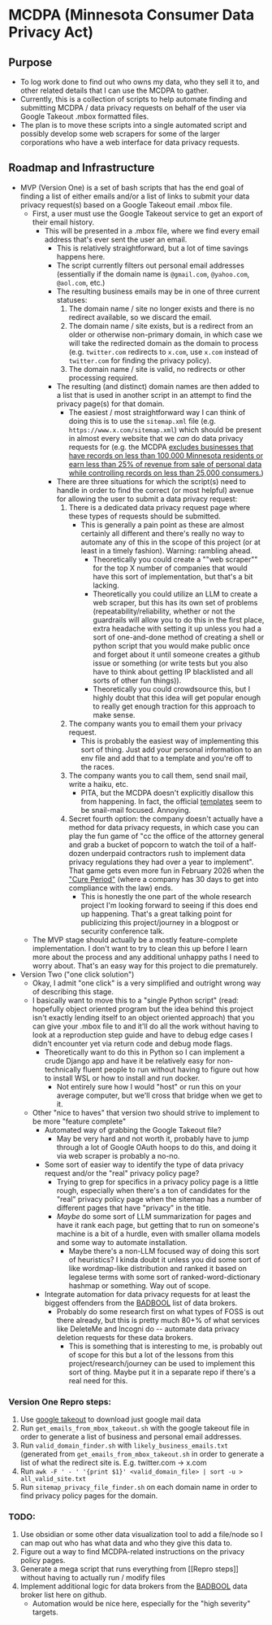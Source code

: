 # MCDPA (Minnesota Consumer Data Privacy Act)


## Purpose
- To log work done to find out who owns my data, who they sell it to, and other related details that I can use the MCDPA to gather.
- Currently, this is a collection of scripts to help automate finding and submitting MCDPA / data privacy requests on behalf of the user via Google Takeout .mbox formatted files.
- The plan is to move these scripts into a single automated script and possibly develop some web scrapers for some of the larger corporations who have a web interface for data privacy requests.


## Roadmap and Infrastructure
- MVP (Version One) is a set of bash scripts that has the end goal of finding a list of either emails and/or a list of links to submit your data privacy request(s) based on a Google Takeout email .mbox file. 
    - First, a user must use the Google Takeout service to get an export of their email history. 
        - This will be presented in a .mbox file, where we find every email address that's ever sent the user an email.
            - This is relatively straightforward, but a lot of time savings happens here. 
            - The script currently filters out personal email addresses (essentially if the domain name is `@gmail.com`, `@yahoo.com`, `@aol.com`, etc.)
            - The resulting business emails may be in one of three current statuses:
                1. The domain name / site no longer exists and there is no redirect available, so we discard the email.
                2. The domain name / site exists, but is a redirect from an older or otherwise non-primary domain, in which case we will take the redirected domain as the domain to process (e.g. `twitter.com` redirects to `x.com`, use `x.com` instead of `twitter.com` for finding the privacy policy).
                3. The domain name / site is valid, no redirects or other processing required.
            - The resulting (and distinct) domain names are then added to a list that is used in another script in an attempt to find the privacy page(s) for that domain.
                - The easiest / most straightforward way I can think of doing this is to use the `sitemap.xml` file (e.g. `https://www.x.com/sitemap.xml`) which should be present in almost every website that we *can* do data privacy requests for (e.g. the MCDPA [excludes businesses that have records on less than 100,000 Minnesota residents or earn less than 25% of revenue from sale of personal data while controlling records on less than 25,000 consumers.](https://web.archive.org/web/20250823032748/https://www.ag.state.mn.us/Office/Communications/2025/07/28_MCDPA.asp))
            - There are three situations for which the script(s) need to handle in order to find the correct (or most helpful) avenue for allowing the user to submit a data privacy request:
                1. There is a dedicated data privacy request page where these types of requests should be submitted.
                    - This is generally a pain point as these are almost certainly all different and there's really no way to automate any of this in the scope of this project (or at least in a timely fashion). Warning: rambling ahead.
                        - Theoretically you could create a ""web scraper"" for the top X number of companies that would have this sort of implementation, but that's a bit lacking.
                        - Theoretically you could utilize an LLM to create a web scraper, but this has its own set of problems (repeatability/reliability, whether or not the guardrails will allow you to do this in the first place, extra headache with setting it up unless you had a sort of one-and-done method of creating a shell or python script that you would make public once and forget about it until someone creates a github issue or something (or write tests but you also have to think about getting IP blacklisted and all sorts of other fun things)).
                        - Theoretically you could crowdsource this, but I highly doubt that this idea will get popular enough to really get enough traction for this approach to make sense.
                2. The company wants you to email them your privacy request.
                    - This is probably the easiest way of implementing this sort of thing. Just add your personal information to an env file and add that to a template and you're off to the races.
                3. The company wants you to call them, send snail mail, write a haiku, etc.
                    - PITA, but the MCDPA doesn't explicitly disallow this from happening. In fact, the official [templates](https://www.ag.state.mn.us/Data-Privacy/Consumer/) seem to be snail-mail focused. Annoying.
                4. Secret fourth option: the company doesn't actually have a method for data privacy requests, in which case you can play the fun game of "cc the office of the attorney general and grab a bucket of popcorn to watch the toil of a half-dozen underpaid contractors rush to implement data privacy regulations they had over a year to implement". That game gets even more fun in February 2026 when the ["Cure Period"](web.archive.org/web/20250823032748/https://www.ag.state.mn.us/Office/Communications/2025/07/28_MCDPA.asp) (where a company has 30 days to get into compliance with the law) ends.
                    - This is honestly the one part of the whole research project I'm looking forward to seeing if this does end up happening. That's a great talking point for publicizing this project/journey in a blogpost or security conference talk.
    - The MVP stage should actually be a mostly feature-complete implementation. I don't want to try to clean this up before I learn more about the process and any additional unhappy paths I need to worry about. That's an easy way for this project to die prematurely.
- Version Two ("one click solution")
    - Okay, I admit "one click" is a very simplified and outright wrong way of describing this stage.
    - I basically want to move this to a "single Python script" (read: hopefully object oriented program but the idea behind this project isn't exactly lending itself to an object oriented approach) that you can give your .mbox file to and it'll do all the work without having to look at a reproduction step guide and have to debug edge cases I didn't encounter yet via return code and debug mode flags.
        - Theoretically want to do this in Python so I can implement a crude Django app and have it be relatively easy for non-technically fluent people to run without having to figure out how to install WSL or how to install and run docker.
            - Not entirely sure how I would "host" or run this on your average computer, but we'll cross that bridge when we get to it.
    - Other "nice to haves" that version two should strive to implement to be more "feature complete"
        - Automated way of grabbing the Google Takeout file?
            - May be very hard and not worth it, probably have to jump through a lot of Google OAuth hoops to do this, and doing it via web scraper is probably a no-no.
        - Some sort of easier way to identify the type of data privacy request and/or the "real" privacy policy page? 
            - Trying to grep for specifics in a privacy policy page is a little rough, especially when there's a ton of candidates for the "real" privacy policy page when the sitemap has a number of different pages that have "privacy" in the title.
            - *Maybe* do some sort of LLM summarization for pages and have it rank each page, but getting that to run on someone's machine is a bit of a hurdle, even with smaller ollama models and some way to automate installation.
                - Maybe there's a non-LLM focused way of doing this sort of heuristics? I kinda doubt it unless you did some sort of like wordmap-like distribution and ranked it based on legalese terms with some sort of ranked-word-dictionary hashmap or something. Way out of scope.
        - Integrate automation for data privacy requests for at least the biggest offenders from the [BADBOOL](https://github.com/yaelwrites/Big-Ass-Data-Broker-Opt-Out-List) list of data brokers.
            - Probably do some research first on what types of FOSS is out there already, but this is pretty much 80+% of what services like DeleteMe and Incogni do -- automate data privacy deletion requests for these data brokers.
                - This is something that is interesting to me, is probably out of scope for this but a lot of the lessons from this project/research/journey can be used to implement this sort of thing. Maybe put it in a separate repo if there's a real need for this.



### Version One Repro steps:
1. Use [google takeout](https://takeout.google.com/) to download just google mail data
2. Run `get_emails_from_mbox_takeout.sh` with the google takeout file in order to generate a list of business and personal email addresses.
3. Run `valid_domain_finder.sh` with `likely_business_emails.txt` (generated from `get_emails_from_mbox_takeout.sh` in order to generate a list of what the redirect site is. E.g. twitter.com -> x.com
4. Run `awk -F ' - ' '{print $1}' <valid_domain_file> | sort -u > all_valid_site.txt`
5. Run `sitemap_privacy_file_finder.sh` on each domain name in order to find privacy policy pages for the domain.


### TODO:
1. Use obsidian or some other data visualization tool to add a file/node so I can map out who has what data and who they give this data to.
2. Figure out a way to find MCDPA-related instructions on the privacy policy pages.
3. Generate a mega script that runs everything from [[Repro steps]] without having to actually run / modify files
4. Implement additional logic for data brokers from the [BADBOOL](https://github.com/yaelwrites/Big-Ass-Data-Broker-Opt-Out-List) data broker list here on github.
    - Automation would be nice here, especially for the "high severity" targets.
